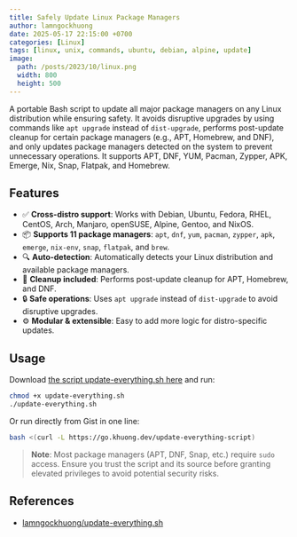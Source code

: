 ```yaml
---
title: Safely Update Linux Package Managers
author: lamngockhuong
date: 2025-05-17 22:15:00 +0700
categories: [Linux]
tags: [linux, unix, commands, ubuntu, debian, alpine, update]
image:
  path: /posts/2023/10/linux.png
  width: 800
  height: 500
---
```


A portable Bash script to update all major package managers on any Linux distribution while ensuring safety. It avoids disruptive upgrades by using commands like `apt upgrade` instead of `dist-upgrade`, performs post-update cleanup for certain package managers (e.g., APT, Homebrew, and DNF), and only updates package managers detected on the system to prevent unnecessary operations. It supports APT, DNF, YUM, Pacman, Zypper, APK, Emerge, Nix, Snap, Flatpak, and Homebrew.

## Features

- ✅ **Cross-distro support**: Works with Debian, Ubuntu, Fedora, RHEL, CentOS, Arch, Manjaro, openSUSE, Alpine, Gentoo, and NixOS.
- 📦 **Supports 11 package managers**: `apt`, `dnf`, `yum`, `pacman`, `zypper`, `apk`, `emerge`, `nix-env`, `snap`, `flatpak`, and `brew`.
- 🔍 **Auto-detection**: Automatically detects your Linux distribution and available package managers.
- 🧹 **Cleanup included**: Performs post-update cleanup for APT, Homebrew, and DNF.
- 🔒 **Safe operations**: Uses `apt upgrade` instead of `dist-upgrade` to avoid disruptive upgrades.
- ⚙️ **Modular & extensible**: Easy to add more logic for distro-specific updates.

## Usage

Download [the script update-everything.sh here](https://gist.github.com/lamngockhuong/d6b4b036265a6c1a8daa9ff57d0e28ba) and run:

```bash
chmod +x update-everything.sh
./update-everything.sh
```

Or run directly from Gist in one line:

```bash
bash <(curl -L https://go.khuong.dev/update-everything-script)
```

> **Note**: Most package managers (APT, DNF, Snap, etc.) require `sudo` access. Ensure you trust the script and its source before granting elevated privileges to avoid potential security risks.

## References

- [lamngockhuong/update-everything.sh](https://gist.github.com/lamngockhuong/d6b4b036265a6c1a8daa9ff57d0e28ba)

